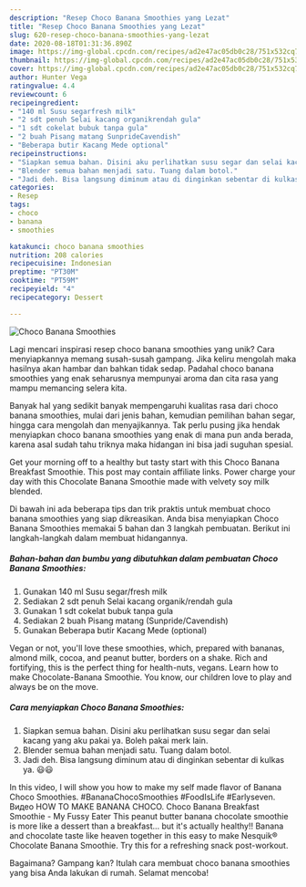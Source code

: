 ```yaml
---
description: "Resep Choco Banana Smoothies yang Lezat"
title: "Resep Choco Banana Smoothies yang Lezat"
slug: 620-resep-choco-banana-smoothies-yang-lezat
date: 2020-08-18T01:31:36.890Z
image: https://img-global.cpcdn.com/recipes/ad2e47ac05db0c28/751x532cq70/choco-banana-smoothies-foto-resep-utama.jpg
thumbnail: https://img-global.cpcdn.com/recipes/ad2e47ac05db0c28/751x532cq70/choco-banana-smoothies-foto-resep-utama.jpg
cover: https://img-global.cpcdn.com/recipes/ad2e47ac05db0c28/751x532cq70/choco-banana-smoothies-foto-resep-utama.jpg
author: Hunter Vega
ratingvalue: 4.4
reviewcount: 6
recipeingredient:
- "140 ml Susu segarfresh milk"
- "2 sdt penuh Selai kacang organikrendah gula"
- "1 sdt cokelat bubuk tanpa gula"
- "2 buah Pisang matang SunprideCavendish"
- "Beberapa butir Kacang Mede optional"
recipeinstructions:
- "Siapkan semua bahan. Disini aku perlihatkan susu segar dan selai kacang yang aku pakai ya. Boleh pakai merk lain."
- "Blender semua bahan menjadi satu. Tuang dalam botol."
- "Jadi deh. Bisa langsung diminum atau di dinginkan sebentar di kulkas ya. 😃😃"
categories:
- Resep
tags:
- choco
- banana
- smoothies

katakunci: choco banana smoothies 
nutrition: 208 calories
recipecuisine: Indonesian
preptime: "PT30M"
cooktime: "PT59M"
recipeyield: "4"
recipecategory: Dessert

---
```



![Choco Banana Smoothies](https://img-global.cpcdn.com/recipes/ad2e47ac05db0c28/751x532cq70/choco-banana-smoothies-foto-resep-utama.jpg)

Lagi mencari inspirasi resep choco banana smoothies yang unik? Cara menyiapkannya memang susah-susah gampang. Jika keliru mengolah maka hasilnya akan hambar dan bahkan tidak sedap. Padahal choco banana smoothies yang enak seharusnya mempunyai aroma dan cita rasa yang mampu memancing selera kita.

Banyak hal yang sedikit banyak mempengaruhi kualitas rasa dari choco banana smoothies, mulai dari jenis bahan, kemudian pemilihan bahan segar, hingga cara mengolah dan menyajikannya. Tak perlu pusing jika hendak menyiapkan choco banana smoothies yang enak di mana pun anda berada, karena asal sudah tahu triknya maka hidangan ini bisa jadi suguhan spesial.

Get your morning off to a healthy but tasty start with this Choco Banana Breakfast Smoothie. This post may contain affiliate links. Power charge your day with this Chocolate Banana Smoothie made with velvety soy milk blended.


Di bawah ini ada beberapa tips dan trik praktis untuk membuat choco banana smoothies yang siap dikreasikan. Anda bisa menyiapkan Choco Banana Smoothies memakai 5 bahan dan 3 langkah pembuatan. Berikut ini langkah-langkah dalam membuat hidangannya.

<!--inarticleads1-->

##### Bahan-bahan dan bumbu yang dibutuhkan dalam pembuatan Choco Banana Smoothies:

1. Gunakan 140 ml Susu segar/fresh milk
1. Sediakan 2 sdt penuh Selai kacang organik/rendah gula
1. Gunakan 1 sdt cokelat bubuk tanpa gula
1. Sediakan 2 buah Pisang matang (Sunpride/Cavendish)
1. Gunakan Beberapa butir Kacang Mede (optional)


Vegan or not, you&#39;ll love these smoothies, which, prepared with bananas, almond milk, cocoa, and peanut butter, borders on a shake. Rich and fortifying, this is the perfect thing for health-nuts, vegans. Learn how to make Chocolate-Banana Smoothie. You know, our children love to play and always be on the move. 

<!--inarticleads2-->

##### Cara menyiapkan Choco Banana Smoothies:

1. Siapkan semua bahan. Disini aku perlihatkan susu segar dan selai kacang yang aku pakai ya. Boleh pakai merk lain.
1. Blender semua bahan menjadi satu. Tuang dalam botol.
1. Jadi deh. Bisa langsung diminum atau di dinginkan sebentar di kulkas ya. 😃😃


In this video, I will show you how to make my self made flavor of Banana Choco Smoothies. #BananaChocoSmoothies #FoodIsLife #Earlyseven. Видео HOW TO MAKE BANANA CHOCO. Choco Banana Breakfast Smoothie - My Fussy Eater This peanut butter banana chocolate smoothie is more like a dessert than a breakfast… but it&#39;s actually healthy!! Banana and chocolate taste like heaven together in this easy to make Nesquik® Chocolate Banana Smoothie. Try this for a refreshing snack post-workout. 

Bagaimana? Gampang kan? Itulah cara membuat choco banana smoothies yang bisa Anda lakukan di rumah. Selamat mencoba!
